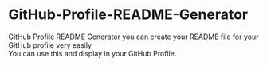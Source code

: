 # GitHub-Profile-README-Generator
GitHub Profile README Generator you can create your README file for your GitHub profile very easily<br>
You can use this and display in your GitHub Profile.
